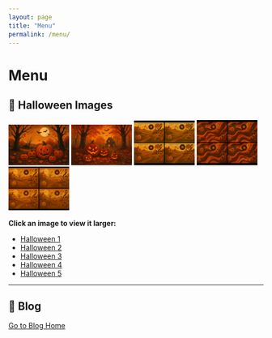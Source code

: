 ```yaml
---
layout: page
title: "Menu"
permalink: /menu/
---
```


# Menu

## 🎃 Halloween Images

<img src="../Halloween-images/halloween1.jpg" width="120" alt="Halloween 1">
<img src="../Halloween-images/halloween2.jpg" width="120" alt="Halloween 2">
<img src="../Halloween-images/halloween3.jpg" width="120" alt="Halloween 3">
<img src="../Halloween-images/halloween4.jpg" width="120" alt="Halloween 4">
<img src="../Halloween-images/halloween5.jpg" width="120" alt="Halloween 5">

**Click an image to view it larger:**  
- [Halloween 1](../Halloween-images/halloween1.jpg)
- [Halloween 2](../Halloween-images/halloween2.jpg)
- [Halloween 3](../Halloween-images/halloween3.jpg)
- [Halloween 4](../Halloween-images/halloween4.jpg)
- [Halloween 5](../Halloween-images/halloween5.jpg)

---

## 📝 Blog

[Go to Blog Home](../)
